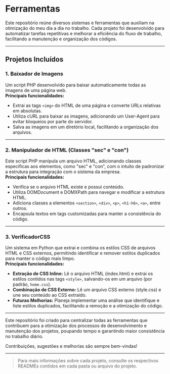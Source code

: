 # Ferramentas

Este repositório reúne diversos sistemas e ferramentas que auxiliam na otimização do meu dia a dia no trabalho. Cada projeto foi desenvolvido para automatizar tarefas repetitivas e melhorar a eficiência do fluxo de trabalho, facilitando a manutenção e organização dos códigos.

---

## Projetos Incluídos

### 1. Baixador de Imagens

Um script PHP desenvolvido para baixar automaticamente todas as imagens de uma página web.  
**Principais funcionalidades:**
- Extrai as tags `<img>` do HTML de uma página e converte URLs relativas em absolutas.
- Utiliza cURL para baixar as imagens, adicionando um User-Agent para evitar bloqueios por parte do servidor.
- Salva as imagens em um diretório local, facilitando a organização dos arquivos.

---

### 2. Manipulador de HTML (Classes "sec" e "con")

Este script PHP manipula um arquivo HTML, adicionando classes específicas aos elementos, como "sec" e "con", com o intuito de padronizar a estrutura para integração com o sistema da empresa.  
**Principais funcionalidades:**
- Verifica se o arquivo HTML existe e possui conteúdo.
- Utiliza DOMDocument e DOMXPath para navegar e modificar a estrutura HTML.
- Adiciona classes a elementos `<section>`, `<div>`, `<p>`, `<h1-h6>`, `<a>`, entre outros.
- Encapsula textos em tags customizadas para manter a consistência do código.

---

### 3. VerificadorCSS

Um sistema em Python que extrai e combina os estilos CSS de arquivos HTML e CSS externos, permitindo identificar e remover estilos duplicados para manter o código mais limpo.  
**Principais funcionalidades:**
- **Extração de CSS Inline:** Lê o arquivo HTML (index.html) e extrai os estilos contidos nas tags `<style>`, salvando-os em um arquivo (por padrão, `home.css`).
- **Combinação de CSS Externo:** Lê um arquivo CSS externo (style.css) e une seu conteúdo ao CSS extraído.
- **Futuras Melhorias:** Planeja implementar uma análise que identifique e liste estilos duplicados, facilitando a remoção e a otimização do código.

---

Este repositório foi criado para centralizar todas as ferramentas que contribuem para a otimização dos processos de desenvolvimento e manutenção dos projetos, poupando tempo e garantindo maior consistência no trabalho diário.

Contribuições, sugestões e melhorias são sempre bem-vindas!

---

> Para mais informações sobre cada projeto, consulte os respectivos READMEs contidos em cada pasta ou arquivo do projeto.